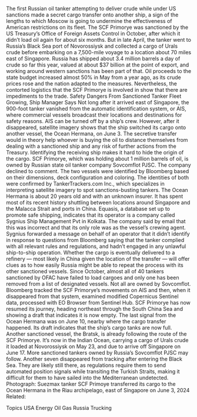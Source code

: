 The first Russian oil tanker attempting to deliver crude while under US sanctions made a secret cargo transfer onto another ship, a sign of the lengths to which Moscow is going to undermine the effectiveness of American restrictions on its fleet.
The SCF Primorye was sanctioned by the US Treasury’s Office of Foreign Assets Control in October, after which it didn’t load oil again for about six months. But in late April, the tanker went to Russia’s Black Sea port of Novorossiysk and collected a cargo of Urals crude before embarking on a 7,500-mile voyage to a location about 70 miles east of Singapore.
Russia has shipped about 3.4 million barrels a day of crude so far this year, valued at about $37 billion at the point of export, and working around western sanctions has been part of that. Oil proceeds to the state budget increased almost 50% in May from a year ago, as its crude prices rose and the nation adapted to the measures. Nevertheless, the contorted logistics that the SCF Primorye is involved in show that there are impediments to the trade.
Safety Dangers From Sanctioned Tanker Fleet Growing, Ship Manager Says
Not long after it arrived east of Singapore, the 900-foot tanker vanished from the automatic identification system, or AIS, where commercial vessels broadcast their locations and destinations for safety reasons. AIS can be turned off by a ship’s crew.
However, after it disappeared, satellite imagery shows that the ship switched its cargo onto another vessel, the Ocean Hermana, on June 3. The secretive transfer would in theory help whoever is buying the oil to distance themselves from dealing with a sanctioned ship and any risk of further actions from the Treasury. Identifying the receiving ship makes it hard to hide the origin of the cargo.
SCF Primorye, which was holding about 1 million barrels of oil, is owned by Russian state oil tanker company Sovcomflot PJSC. The company declined to comment.
The two vessels were identified by Bloomberg based on their dimensions, deck configuration and coloring. The identities of both were confirmed by TankerTrackers.com Inc., which specializes in interpreting satellite imagery to spot sanctions-busting tankers.
The Ocean Hermana is about 20 years old and with an unknown insurer. It has spent most of its recent history shuttling between locations around Singapore and the Malacca Strait and ports in China.
Equasis, a database set up to promote safe shipping, indicates that its operator is a company called Sygnius Ship Management Pvt in Kolkata. The company said by email that this was incorrect and that its only role was as the vessel’s crewing agent.
Sygnius forwarded a message on behalf of an operator that it didn’t identify in response to questions from Bloomberg saying that the tanker complied with all relevant rules and regulations, and hadn’t engaged in any unlawful ship-to-ship operation.
Whether the cargo is eventually delivered to a refinery — most likely in China given the location of the transfer — will offer clues as to how easily Russia might be able to repeat the process with its other sanctioned vessels. Since October, almost all of 40 tankers sanctioned by OFAC have failed to load cargoes and only one has been removed from a list of designated vessels. Not all are owned by Sovcomflot.
Bloomberg tracked the SCF Primorye’s movements on AIS and then, when it disappeared from that system, examined modified Copernicus Sentinel data, processed with EO Browser from Sentinel Hub.
SCF Primorye has now resumed its journey, heading northeast through the South China Sea and showing a draft that indicates it is now empty. The last signal from the Ocean Hermana was on June 10, nearby where the cargo transfer happened. Its draft indicates that the ship’s cargo tanks are now full.
Another sanctioned vessel, the Bratsk, is already following the route of the SCF Primorye. It’s now in the Indian Ocean, carrying a cargo of Urals crude it loaded at Novorossiysk on May 23, and due to arrive off Singapore on June 17.
More sanctioned tankers owned by Russia’s Sovcomflot PJSC may follow. Another seven disappeared from tracking after entering the Black Sea. They are likely still there, as regulations require them to send automated position signals while transiting the Turkish Straits, making it difficult for them to have sailed into the Mediterranean undetected.
Photograph: Suezmax tanker SCF Primoye transferred its cargo to the Ocean Hermana in the Riau archipelago, east of Singapore on June 3, 2024
Related:

Topics
USA
Energy
Oil Gas
Russia
Trucking
